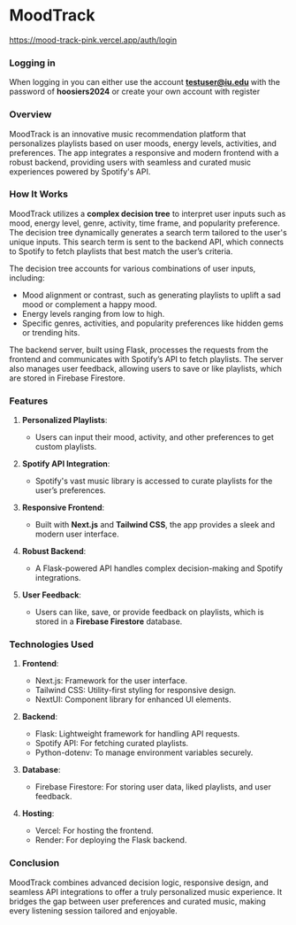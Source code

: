 # MoodTrack
https://mood-track-pink.vercel.app/auth/login

### Logging in

When logging in you can either use the account **testuser@iu.edu** with the password of **hoosiers2024** or create your own account with register

### Overview

MoodTrack is an innovative music recommendation platform that personalizes playlists based on user moods, energy levels, activities, and preferences. The app integrates a responsive and modern frontend with a robust backend, providing users with seamless and curated music experiences powered by Spotify's API.

### How It Works

MoodTrack utilizes a **complex decision tree** to interpret user inputs such as mood, energy level, genre, activity, time frame, and popularity preference. The decision tree dynamically generates a search term tailored to the user's unique inputs. This search term is sent to the backend API, which connects to Spotify to fetch playlists that best match the user’s criteria.

The decision tree accounts for various combinations of user inputs, including:

- Mood alignment or contrast, such as generating playlists to uplift a sad mood or complement a happy mood.
- Energy levels ranging from low to high.
- Specific genres, activities, and popularity preferences like hidden gems or trending hits.

The backend server, built using Flask, processes the requests from the frontend and communicates with Spotify’s API to fetch playlists. The server also manages user feedback, allowing users to save or like playlists, which are stored in Firebase Firestore.


### Features

1. **Personalized Playlists**:
   - Users can input their mood, activity, and other preferences to get custom playlists.

2. **Spotify API Integration**:
   - Spotify's vast music library is accessed to curate playlists for the user’s preferences.

3. **Responsive Frontend**:
   - Built with **Next.js** and **Tailwind CSS**, the app provides a sleek and modern user interface.

4. **Robust Backend**:
   - A Flask-powered API handles complex decision-making and Spotify integrations.

5. **User Feedback**:
   - Users can like, save, or provide feedback on playlists, which is stored in a **Firebase Firestore** database.

### Technologies Used

1. **Frontend**:
   - Next.js: Framework for the user interface.
   - Tailwind CSS: Utility-first styling for responsive design.
   - NextUI: Component library for enhanced UI elements.

2. **Backend**:
   - Flask: Lightweight framework for handling API requests.
   - Spotify API: For fetching curated playlists.
   - Python-dotenv: To manage environment variables securely.

3. **Database**:
   - Firebase Firestore: For storing user data, liked playlists, and user feedback.

4. **Hosting**:
   - Vercel: For hosting the frontend.
   - Render: For deploying the Flask backend.

### Conclusion

MoodTrack combines advanced decision logic, responsive design, and seamless API integrations to offer a truly personalized music experience. It bridges the gap between user preferences and curated music, making every listening session tailored and enjoyable.
